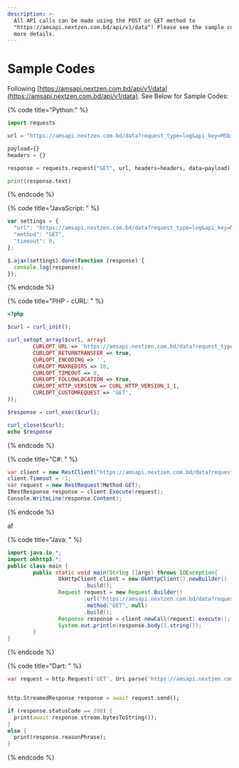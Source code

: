 ```yaml
---
description: >-
  All API calls can be made using the POST or GET method to
  "https://amsapi.nextzen.com.bd/api/v1/data"! Please see the sample code for
  more details.
---
```


# Sample Codes

Following [https://amsapi.nextzen.com.bd/api/v1/data](https://amsapi.nextzen.com.bd/api/v1/data).  See Below for Sample Codes:&#x20;

{% code title="Python:" %}
```python
import requests

url = "https://amsapi.nextzen.com.bd/data?request_type=log&api_key=M5biUBjMt1cvXeayCizIqY4pAl41YA&date_from=2022-06-01&date_to=2022-07-10&time_from=07:00:00&time_to=21:00:00"

payload={}
headers = {}

response = requests.request("GET", url, headers=headers, data=payload)

print(response.text)

```
{% endcode %}

{% code title="JavaScript: " %}
```javascript
var settings = {
  "url": "https://amsapi.nextzen.com.bd/data?request_type=log&api_key=M5biUBjMt1cvXeayCizIqY4pAl41YA&date_from=2022-06-01&date_to=2022-07-10&time_from=07:00:00&time_to=21:00:00",
  "method": "GET",
  "timeout": 0,
};

$.ajax(settings).done(function (response) {
  console.log(response);
});
```
{% endcode %}

{% code title="PHP - cURL: " %}
```php
<?php

$curl = curl_init();

curl_setopt_array($curl, array(
		CURLOPT_URL => 'https://amsapi.nextzen.com.bd/data?request_type=log&api_key=M5biUBjMt1cvXeayCizIqY4pAl41YA&date_from=2022-06-01&date_to=2022-07-10&time_from=07:00:00&time_to=21:00:00',
		CURLOPT_RETURNTRANSFER => true,
		CURLOPT_ENCODING => '',
		CURLOPT_MAXREDIRS => 10,
		CURLOPT_TIMEOUT => 0,
		CURLOPT_FOLLOWLOCATION => true,
		CURLOPT_HTTP_VERSION => CURL_HTTP_VERSION_1_1,
		CURLOPT_CUSTOMREQUEST => 'GET',
));

$response = curl_exec($curl);

curl_close($curl);
echo $response
```
{% endcode %}

{% code title="C#: " %}
```csharp
var client = new RestClient("https://amsapi.nextzen.com.bd/data?request_type=log&api_key=M5biUBjMt1cvXeayCizIqY4pAl41YA&date_from=2022-06-01&date_to=2022-07-10&time_from=07:00:00&time_to=21:00:00");
client.Timeout = -1;
var request = new RestRequest(Method.GET);
IRestResponse response = client.Execute(request);
Console.WriteLine(response.Content);
```
{% endcode %}

af

{% code title="Java: " %}
```java
import java.io.*;
import okhttp3.*;
public class main {
		public static void main(String []args) throws IOException{
				OkHttpClient client = new OkHttpClient().newBuilder()
						.build();
				Request request = new Request.Builder()
						.url("https://amsapi.nextzen.com.bd/data?request_type=log&api_key=M5biUBjMt1cvXeayCizIqY4pAl41YA&date_from=2022-06-01&date_to=2022-07-10&time_from=07:00:00&time_to=21:00:00")
						.method("GET", null)
						.build();
				Response response = client.newCall(request).execute();
				System.out.println(response.body().string());
		}
}

```
{% endcode %}

{% code title="Dart: " %}
```dart
var request = http.Request('GET', Uri.parse('https://amsapi.nextzen.com.bd/data?request_type=log&api_key=M5biUBjMt1cvXeayCizIqY4pAl41YA&date_from=2022-06-01&date_to=2022-07-10&time_from=07:00:00&time_to=21:00:00'));


http.StreamedResponse response = await request.send();

if (response.statusCode == 200) {
  print(await response.stream.bytesToString());
}
else {
  print(response.reasonPhrase);
}
```
{% endcode %}
